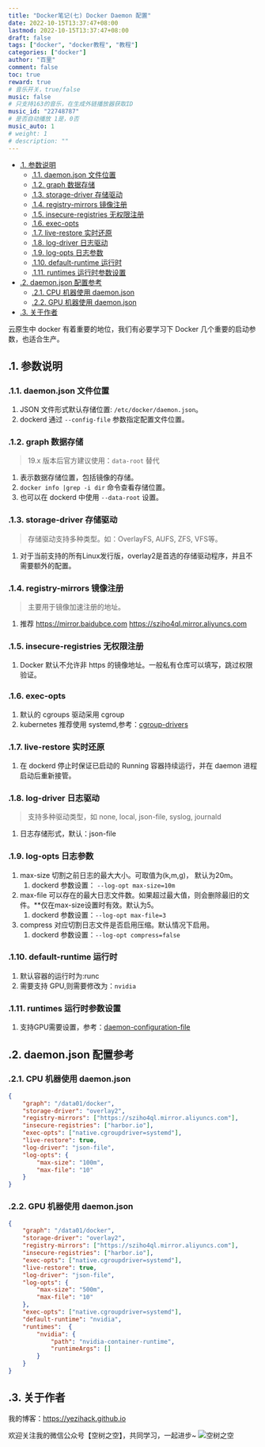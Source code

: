 ```yaml
---
title: "Docker笔记(七) Docker Daemon 配置"
date: 2022-10-15T13:37:47+08:00
lastmod: 2022-10-15T13:37:47+08:00
draft: false
tags: ["docker", "docker教程", "教程"]
categories: ["docker"]
author: "百里"
comment: false
toc: true
reward: true
# 音乐开关，true/false
music: false
# 只支持163的音乐，在生成外链播放器获取ID
music_id: "22748787"
# 是否自动播放 1是，0否
music_auto: 1
# weight: 1
# description: ""
---
```

<!-- TOC -->

- [.1. 参数说明](#1-参数说明)
  - [.1.1. daemon.json 文件位置](#11-daemonjson-文件位置)
  - [.1.2. graph 数据存储](#12-graph-数据存储)
  - [.1.3. storage-driver 存储驱动](#13-storage-driver-存储驱动)
  - [.1.4. registry-mirrors 镜像注册](#14-registry-mirrors-镜像注册)
  - [.1.5. insecure-registries 无权限注册](#15-insecure-registries-无权限注册)
  - [.1.6. exec-opts](#16-exec-opts)
  - [.1.7. live-restore 实时还原](#17-live-restore-实时还原)
  - [.1.8. log-driver 日志驱动](#18-log-driver-日志驱动)
  - [.1.9. log-opts 日志参数](#19-log-opts-日志参数)
  - [.1.10. default-runtime 运行时](#110-default-runtime-运行时)
  - [.1.11. runtimes 运行时参数设置](#111-runtimes-运行时参数设置)
- [.2. daemon.json 配置参考](#2-daemonjson-配置参考)
  - [.2.1. CPU 机器使用 daemon.json](#21-cpu-机器使用-daemonjson)
  - [.2.2. GPU 机器使用 daemon.json](#22-gpu-机器使用-daemonjson)
- [.3. 关于作者](#3-关于作者)

<!-- /TOC -->
云原生中 docker 有着重要的地位，我们有必要学习下 Docker 几个重要的启动参数，也适合生产。

## .1. 参数说明

### .1.1. daemon.json 文件位置

1. JSON 文件形式默认存储位置: `/etc/docker/daemon.json`。
2. dockerd 通过 `--config-file`  参数指定配置文件位置。

### .1.2. graph 数据存储

> 19.x 版本后官方建议使用：`data-root` 替代

1. 表示数据存储位置，包括镜像的存储。
2. `docker info |grep -i dir` 命令查看存储位置。
3. 也可以在 dockerd 中使用 `--data-root` 设置。

### .1.3. storage-driver 存储驱动

> 存储驱动支持多种类型。如：OverlayFS, AUFS, ZFS, VFS等。

1. 对于当前支持的所有Linux发行版，overlay2是首选的存储驱动程序，并且不需要额外的配置。

### .1.4. registry-mirrors 镜像注册

> 主要用于镜像加速注册的地址。

1. 推荐 <https://mirror.baidubce.com> <https://sziho4ql.mirror.aliyuncs.com>

### .1.5. insecure-registries 无权限注册

1. Docker 默认不允许非 https 的镜像地址。一般私有仓库可以填写，跳过权限验证。

### .1.6. exec-opts

1. 默认的 cgroups 驱动采用 cgroup
2. kubernetes 推荐使用 systemd,参考：[cgroup-drivers](https://kubernetes.io/docs/setup/production-environment/container-runtimes/#cgroup-drivers)

### .1.7. live-restore 实时还原

1. 在 dockerd 停止时保证已启动的 Running 容器持续运行，并在 daemon 进程启动后重新接管。

### .1.8. log-driver 日志驱动

> 支持多种驱动类型，如 none, local, json-file, syslog, journald

1. 日志存储形式，默认：json-file

### .1.9. log-opts 日志参数

1. max-size 切割之前日志的最大大小。可取值为(k,m,g)， 默认为20m。
   1. dockerd 参数设置： `--log-opt max-size=10m`
2. max-file 可以存在的最大日志文件数。如果超过最大值，则会删除最旧的文件。**仅在max-size设置时有效。默认为5。
   1. dockerd 参数设置：`--log-opt max-file=3`
3. compress 对应切割日志文件是否启用压缩。默认情况下启用。
   1. dockerd 参数设置：`--log-opt compress=false`

### .1.10. default-runtime 运行时

1. 默认容器的运行时为:runc
2. 需要支持 GPU,则需要修改为：`nvidia`
 
### .1.11. runtimes 运行时参数设置

1. 支持GPU需要设置，参考：[daemon-configuration-file](https://docs.nvidia.com/datacenter/cloud-native/container-toolkit/user-guide.html#daemon-configuration-file)

## .2. daemon.json 配置参考

### .2.1. CPU 机器使用 daemon.json

```json
{
    "graph": "/data01/docker",
    "storage-driver": "overlay2",
    "registry-mirrors": ["https://sziho4ql.mirror.aliyuncs.com"],
    "insecure-registries": ["harbor.io"],
    "exec-opts": ["native.cgroupdriver=systemd"],
    "live-restore": true,
    "log-driver": "json-file",
    "log-opts": {
        "max-size": "100m",
        "max-file": "10"
    }
}
```

### .2.2. GPU 机器使用 daemon.json

```json
{
    "graph": "/data01/docker",
    "storage-driver": "overlay2",
    "registry-mirrors": ["https://sziho4ql.mirror.aliyuncs.com"],
    "insecure-registries": ["harbor.io"],
    "exec-opts": ["native.cgroupdriver=systemd"],
    "live-restore": true,
    "log-driver": "json-file",
    "log-opts": {
        "max-size": "500m",
        "max-file": "10"
    },
    "exec-opts": ["native.cgroupdriver=systemd"],
    "default-runtime": "nvidia",
    "runtimes":  {
        "nvidia": {
            "path": "nvidia-container-runtime",
            "runtimeArgs": []
        }
    }
}
```

## .3. 关于作者

我的博客：<https://yezihack.github.io>

欢迎关注我的微信公众号【空树之空】，共同学习，一起进步~
![空树之空](https://cdn.jsdelivr.net/gh/yezihack/assets/b/20210122112114.png?imageslim)
